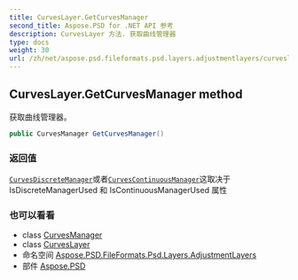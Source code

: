 ```yaml
---
title: CurvesLayer.GetCurvesManager
second_title: Aspose.PSD for .NET API 参考
description: CurvesLayer 方法. 获取曲线管理器
type: docs
weight: 30
url: /zh/net/aspose.psd.fileformats.psd.layers.adjustmentlayers/curveslayer/getcurvesmanager/
---
```

## CurvesLayer.GetCurvesManager method

获取曲线管理器。

```csharp
public CurvesManager GetCurvesManager()
```

### 返回值

[`CurvesDiscreteManager`](../../../aspose.psd.fileformats.psd.layers.layerresources/curvesdiscretemanager/)或者[`CurvesContinuousManager`](../../../aspose.psd.fileformats.psd.layers.layerresources/curvescontinuousmanager/)这取决于 IsDiscreteManagerUsed 和 IsContinuousManagerUsed 属性

### 也可以看看

* class [CurvesManager](../../../aspose.psd.fileformats.psd.layers.layerresources/curvesmanager/)
* class [CurvesLayer](../)
* 命名空间 [Aspose.PSD.FileFormats.Psd.Layers.AdjustmentLayers](../../curveslayer/)
* 部件 [Aspose.PSD](../../../)


